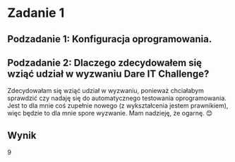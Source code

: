 # Zadanie 1 #
## **Podzadanie 1: Konfiguracja oprogramowania.** ##
## **Podzadanie 2: Dlaczego zdecydowałem się wziąć udział w wyzwaniu Dare IT Challenge?** ##
Zdecydowałam się wziąć udział w wyzwaniu, ponieważ chciałabym sprawdzić czy nadaję się do automatycznego testowania oprogramowania. Jest to dla mnie coś zupełnie nowego (z wykształcenia jestem prawnikiem), więc będzie to dla mnie spore wyzwanie. Mam nadzieję, że ogarnę.  😊
## Wynik ##
9
